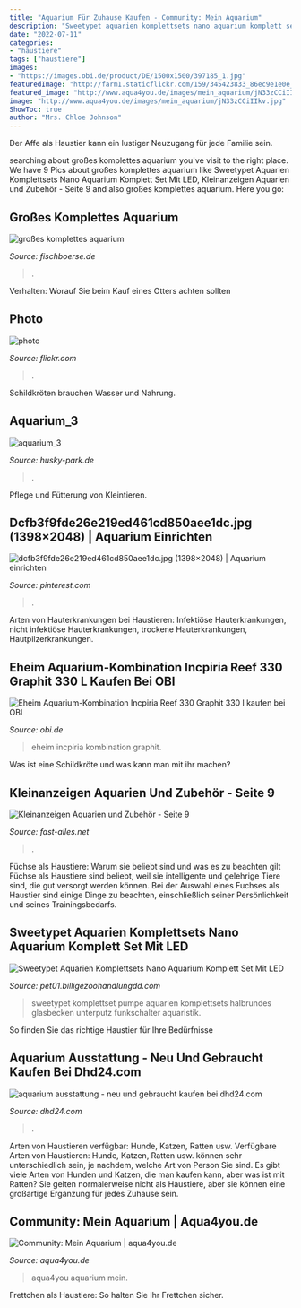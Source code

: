 ```yaml
---
title: "Aquarium Für Zuhause Kaufen - Community: Mein Aquarium"
description: "Sweetypet aquarien komplettsets nano aquarium komplett set mit led"
date: "2022-07-11"
categories:
- "haustiere"
tags: ["haustiere"]
images:
- "https://images.obi.de/product/DE/1500x1500/397185_1.jpg"
featuredImage: "http://farm1.staticflickr.com/159/345423833_86ec9e1e0e_z.jpg?zz=1"
featured_image: "http://www.aqua4you.de/images/mein_aquarium/jN33zCCiIIkv.jpg"
image: "http://www.aqua4you.de/images/mein_aquarium/jN33zCCiIIkv.jpg"
ShowToc: true
author: "Mrs. Chloe Johnson"
---
```



Der Affe als Haustier kann ein lustiger Neuzugang für jede Familie sein.

	

		
searching about großes komplettes aquarium you've visit to the right place. We have 9 Pics about großes komplettes aquarium like Sweetypet Aquarien Komplettsets Nano Aquarium Komplett Set Mit LED, Kleinanzeigen Aquarien und Zubehör - Seite 9 and also großes komplettes aquarium. Here you go:
		
    
## Großes Komplettes Aquarium

<img loading=lazy src="http://www.fischboerse.de/inserate/images_archive/871801811982052008150515/grosses_komplettes_aquarium_1.jpg" onerror="this.onerror=null;this.src='https://tse2.mm.bing.net/th?id=OIP.PWhqMoU1h8mxEDVuacQBVAHaGh&amp;pid=15.1';" alt="großes komplettes aquarium">

_Source: fischboerse.de_

>. 

	

Verhalten: Worauf Sie beim Kauf eines Otters achten sollten

    
## Photo

<img loading=lazy src="http://farm1.staticflickr.com/159/345423833_86ec9e1e0e_z.jpg?zz=1" onerror="this.onerror=null;this.src='https://tse3.mm.bing.net/th?id=OIP.9AcWRqtggDwH7VQ3A3jZLAHaE6&amp;pid=15.1';" alt="photo">

_Source: flickr.com_

>. 

	

Schildkröten brauchen Wasser und Nahrung.

    
## Aquarium_3

<img loading=lazy src="http://www.husky-park.de/fische/index_htm_files/144483.jpg" onerror="this.onerror=null;this.src='https://tse1.mm.bing.net/th?id=OIP.wXGRb7Jr3zW3qahdAnScTQHaEL&amp;pid=15.1';" alt="aquarium_3">

_Source: husky-park.de_

>. 

	

Pflege und Fütterung von Kleintieren.

    
## Dcfb3f9fde26e219ed461cd850aee1dc.jpg (1398×2048) | Aquarium Einrichten

<img loading=lazy src="https://i.pinimg.com/736x/b2/a0/20/b2a02041ef13ae9a2b8de6c22f1e1492.jpg" onerror="this.onerror=null;this.src='https://tse3.mm.bing.net/th?id=OIP.8imyYOyAMiAXWopOnoF3lQAAAA&amp;pid=15.1';" alt="dcfb3f9fde26e219ed461cd850aee1dc.jpg (1398×2048) | Aquarium einrichten">

_Source: pinterest.com_

>. 

	

Arten von Hauterkrankungen bei Haustieren: Infektiöse Hauterkrankungen, nicht infektiöse Hauterkrankungen, trockene Hauterkrankungen, Hautpilzerkrankungen.

    
## Eheim Aquarium-Kombination Incpiria Reef 330 Graphit 330 L Kaufen Bei OBI

<img loading=lazy src="https://images.obi.de/product/DE/1500x1500/397185_1.jpg" onerror="this.onerror=null;this.src='https://tse4.mm.bing.net/th?id=OIP.BDtv7AxzPlqxn_jzOZ02KQHaHa&amp;pid=15.1';" alt="Eheim Aquarium-Kombination Incpiria Reef 330 Graphit 330 l kaufen bei OBI">

_Source: obi.de_

>eheim incpiria kombination graphit. 

	

Was ist eine Schildkröte und was kann man mit ihr machen?

    
## Kleinanzeigen Aquarien Und Zubehör - Seite 9

<img loading=lazy src="https://www.fast-alles.net/pictures/350894.jpg" onerror="this.onerror=null;this.src='https://tse4.mm.bing.net/th?id=OIP.Hakhx3QVxi8nNLVpQDAqBgEgDY&amp;pid=15.1';" alt="Kleinanzeigen Aquarien und Zubehör - Seite 9">

_Source: fast-alles.net_

>. 

	

Füchse als Haustiere: Warum sie beliebt sind und was es zu beachten gilt
Füchse als Haustiere sind beliebt, weil sie intelligente und gelehrige Tiere sind, die gut versorgt werden können. Bei der Auswahl eines Fuchses als Haustier sind einige Dinge zu beachten, einschließlich seiner Persönlichkeit und seines Trainingsbedarfs.

    
## Sweetypet Aquarien Komplettsets Nano Aquarium Komplett Set Mit LED

<img loading=lazy src="https://images-na.ssl-images-amazon.com/images/I/81YSolEoUhL._SL1300_.jpg" onerror="this.onerror=null;this.src='https://tse3.mm.bing.net/th?id=OIP.wn5RlfjByDSNP8qsmYON-QHaHS&amp;pid=15.1';" alt="Sweetypet Aquarien Komplettsets Nano Aquarium Komplett Set Mit LED">

_Source: pet01.billigezoohandlungdd.com_

>sweetypet komplettset pumpe aquarien komplettsets halbrundes glasbecken unterputz funkschalter aquaristik. 

	

So finden Sie das richtige Haustier für Ihre Bedürfnisse

    
## Aquarium Ausstattung - Neu Und Gebraucht Kaufen Bei Dhd24.com

<img loading=lazy src="http://bild6.qimage.de/aquarium-komplett-00x30x40cm-foto-bild-119295786.jpg" onerror="this.onerror=null;this.src='https://tse1.mm.bing.net/th?id=OIP.YsoUeyG0ax_SbjBrVcbDNwHaDy&amp;pid=15.1';" alt="aquarium ausstattung - neu und gebraucht kaufen bei dhd24.com">

_Source: dhd24.com_

>. 

	

Arten von Haustieren verfügbar: Hunde, Katzen, Ratten usw.
Verfügbare Arten von Haustieren: Hunde, Katzen, Ratten usw. können sehr unterschiedlich sein, je nachdem, welche Art von Person Sie sind. Es gibt viele Arten von Hunden und Katzen, die man kaufen kann, aber was ist mit Ratten? Sie gelten normalerweise nicht als Haustiere, aber sie können eine großartige Ergänzung für jedes Zuhause sein.

    
## Community: Mein Aquarium | Aqua4you.de

<img loading=lazy src="http://www.aqua4you.de/images/mein_aquarium/jN33zCCiIIkv.jpg" onerror="this.onerror=null;this.src='https://tse4.mm.bing.net/th?id=OIP.pua_dmlsB2KzbAEhtBJccAAAAA&amp;pid=15.1';" alt="Community: Mein Aquarium | aqua4you.de">

_Source: aqua4you.de_

>aqua4you aquarium mein. 

	

Frettchen als Haustiere: So halten Sie Ihr Frettchen sicher.

